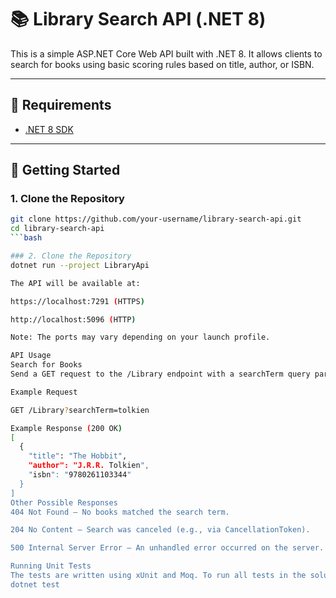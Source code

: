 # 📚 Library Search API (.NET 8)

This is a simple ASP.NET Core Web API built with .NET 8. It allows clients to search for books using basic scoring rules based on title, author, or ISBN.

---

## 🔧 Requirements

- [.NET 8 SDK](https://dotnet.microsoft.com/en-us/download/dotnet/8.0)

---

## 🚀 Getting Started

### 1. Clone the Repository

```bash
git clone https://github.com/your-username/library-search-api.git
cd library-search-api
```bash

### 2. Clone the Repository
dotnet run --project LibraryApi

The API will be available at:

https://localhost:7291 (HTTPS)

http://localhost:5096 (HTTP)

Note: The ports may vary depending on your launch profile.

API Usage
Search for Books
Send a GET request to the /Library endpoint with a searchTerm query parameter.

Example Request

GET /Library?searchTerm=tolkien

Example Response (200 OK)
[
  {
    "title": "The Hobbit",
    "author": "J.R.R. Tolkien",
    "isbn": "9780261103344"
  }
]
Other Possible Responses
404 Not Found — No books matched the search term.

204 No Content — Search was canceled (e.g., via CancellationToken).

500 Internal Server Error — An unhandled error occurred on the server.

Running Unit Tests
The tests are written using xUnit and Moq. To run all tests in the solution, execute the following command:
dotnet test